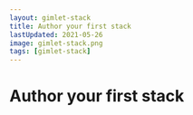 ```yaml
---
layout: gimlet-stack
title: Author your first stack
lastUpdated: 2021-05-26
image: gimlet-stack.png
tags: [gimlet-stack]
---
```


# Author your first stack

